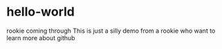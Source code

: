 # hello-world
rookie coming through
This is just a silly demo from a rookie who want to learn more about github

